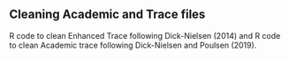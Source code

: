 ## Cleaning Academic and Trace files

R code to clean Enhanced Trace following Dick-Nielsen (2014) and R code to clean Academic trace following Dick-Nielsen and Poulsen (2019).
